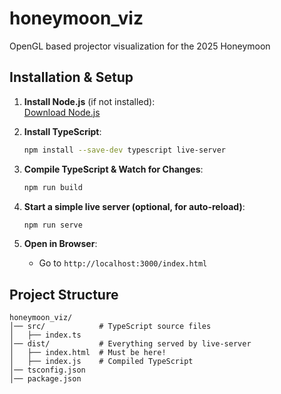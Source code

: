 # honeymoon_viz

OpenGL based projector visualization for the 2025 Honeymoon

## Installation & Setup

1. **Install Node.js** (if not installed):  
   [Download Node.js](https://nodejs.org/)

4. **Install TypeScript**:
   ```sh
   npm install --save-dev typescript live-server
   ```

5. **Compile TypeScript & Watch for Changes**:
   ```sh
   npm run build
   ```

6. **Start a simple live server (optional, for auto-reload)**:
   ```sh
   npm run serve
   ```

7. **Open in Browser**:
   - Go to `http://localhost:3000/index.html`

## Project Structure
```
honeymoon_viz/
│── src/            # TypeScript source files
│   ├── index.ts
│── dist/           # Everything served by live-server
│   ├── index.html  # Must be here!
│   ├── index.js    # Compiled TypeScript
│── tsconfig.json
│── package.json
```

